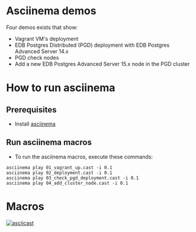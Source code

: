 # Asciinema demos
Four demos exists that show:
- Vagrant VM's deployment
- EDB Postgres Distributed (PGD) deployment with EDB Postgres Advanced Server 14.x
- PGD check nodes
- Add a new EDB Postgres Advanced Server 15.x node in the PGD cluster

# How to run asciinema
## Prerequisites
- Install [asciinema](https://asciinema.org/docs/installation)

## Run asciinema macros
- To run the asciinema macros, execute these commands:
```
asciinema play 01_vagrant_up.cast -i 0.1
asciinema play 02_deployment.cast -i 0.1
asciinema play 03_check_pgd_deployment.cast -i 0.1
asciinema play 04_add_cluster_node.cast -i 0.1
```

# Macros
[![asciicast](https://asciinema.org/a/NAH8tHkzcOdHvy45Wzous5B4c.svg)](https://asciinema.org/a/NAH8tHkzcOdHvy45Wzous5B4c)

